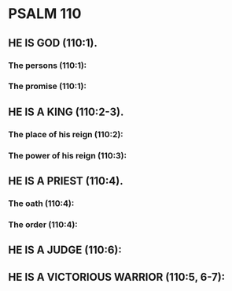 ---
---
# PSALM 110 
## HE IS GOD (110:1). 
###  The persons (110:1): 
###  The promise (110:1): 
## HE IS A KING (110:2-3). 
###  The place of his reign (110:2): 
###  The power of his reign (110:3): 
## HE IS A PRIEST (110:4). 
###  The oath (110:4): 
###  The order (110:4): 
## HE IS A JUDGE (110:6): 
## HE IS A VICTORIOUS WARRIOR (110:5, 6-7): 
